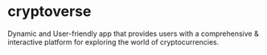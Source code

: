 # cryptoverse
Dynamic and User-friendly app that provides users with a comprehensive &amp; interactive platform for exploring the world of cryptocurrencies.
